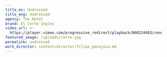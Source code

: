 ```yaml
---
title_es: Undressed
title_eng: Undressed
agency: The Hotel
brand: El Corte Ingles
video_url: >-
  https://player.vimeo.com/progressive_redirect/playback/860224483/rendition/1080p/file.mp4?loc=external&log_user=0&signature=232fb81ec99d87a935125698a81a676eb51bf48321c000f000dee07b7cbf3c85
featured_image: /uploads/corte.jpg
permalink: undressed
work_director: content/director/filipe_penajoia.md
---
```


